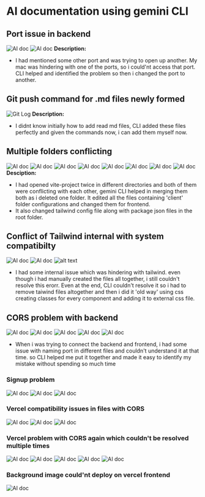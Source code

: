 # AI documentation using gemini CLI

## Port issue in backend

![AI doc](../screenshots/ai1.png)
![AI doc](../screenshots/ai2.png)
**Description:**
- I had mentioned some other port and was trying to open up another. My mac was hindering with one of the ports, so i could'nt access that port. CLI helped and identified the problem so then i changed the port to another.



## Git push command for .md files newly formed
![Git Log](<../screenshots/Screenshot 2025-10-04 at 19.55.50.png>)
**Description:**
- I didnt know initially how to add read md files, CLI added these files perfectly and given the commands now, i can add them myself now.



## Multiple folders conflicting
![AI doc](../screenshots/mf1.png)
![AI doc](../screenshots/mf2.png)
![AI doc](../screenshots/mf3.png)
![AI doc](../screenshots/mf4.png)
![AI doc](../screenshots/mf5.png)
![AI doc](../screenshots/mf6.png)
![AI doc](../screenshots/mf7.png)
![AI doc](../screenshots/mf8.png)
**Desciption:**
- I had opened vite-project twice in different directories and both of them were conflicting with each other, gemini CLI helped in merging them both as i deleted one folder. It edited all the files containing 'client' folder configurations and changed them for frontend.
- It also changed tailwind config file along with package json files in the root folder.

## Conflict of Tailwind internal with system compatibilty
![AI doc](../screenshots/mc1.png)
![AI doc](../screenshots/mc2.png)
![alt text](../screenshots/mc3.png)

  - I had some internal issue which was hindering with tailwind. even though i had manually created the files all together, i still couldn't resolve this erorr. Even at the end, CLI couldn't resolve it so i had to remove taiwind files altogether and then i did it 'old way' using css creating classes for every component and adding it to external css file.

## CORS problem with backend
![AI doc](../screenshots/c1.png)
![AI doc](../screenshots/c2.png)
![AI doc](../screenshots/c3.png)
![AI doc](../screenshots/c4.png)
![AI doc](../screenshots/c5.png)
- When i was trying to connect the backend and frontend, i had some issue with naming port in different files and couldn't understand it at that time. so CLI helped me put it together and made it easy to identify my mistake without spending so much time


### Signup problem
![AI doc](../screenshots/sl1.png)
![AI doc](../screenshots/sl2.png)
![AI doc](../screenshots/sl3.png)


### Vercel compatibility issues in files with CORS 
![AI doc](../screenshots/ai4.png)
![AI doc](../screenshots/ai5.png)
![AI doc](../screenshots/ai6.png)


### Vercel problem with CORS again which couldn't be resolved multiple times
![AI doc](../screenshots/cors1.png)
![AI doc](../screenshots/cors2.png)
![AI doc](../screenshots/cors3.png)
![AI doc](../screenshots/cors4.png)
![AI doc](../screenshots/cors5.png)

### Background image could'nt deploy on vercel frontend
![AI doc](../screenshots/ai3.png)
